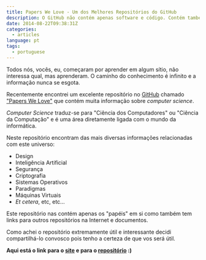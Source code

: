 ```yaml
---
title: Papers We Love - Um dos Melhores Repositórios do GitHub
description: O GitHub não contém apenas software e código. Contém também conhecimento. Um grande exemplo é o repositório Papers We Love.
date: 2014-08-22T09:38:31Z
categories:
  - articles
language: pt
tags:
  - portuguese
---
```


Todos nós, vocês, eu, começaram por aprender em algum sítio, não interessa qual, mas aprenderam. O caminho do conhecimento é infinito e a informação nunca se esgota.

<!--more-->

Recentemente encontrei um excelente repositório no [GitHub](https://github.com) chamado ["Papers We Love"](https://github.com/papers-we-love/papers-we-love) que contém muita informação sobre _computer science_.

_Computer Science_ traduz-se para "Ciência dos Computadores" ou "Ciência da Computação" e é uma área diretamente ligada com o mundo da informática.

Neste repositório encontram das mais diversas informações relacionadas com este universo:

  * Design
  * Inteligência Artificial
  * Segurança
  * Criptografia
  * Sistemas Operativos
  * Paradigmas
  * Máquinas Virtuais
  * *Et cetera*, etc, etc...

Este repositório nas contém apenas os "papéis" em si como também tem links para outros repositórios na Internet e documentos.

Como achei o repositório extremamente útil e interessante decidi compartilhá-lo convosco pois tenho a certeza de que vos será útil.

**Aqui está o link para o [site](http://papers-we-love.github.io/) e para o [repositório](https://github.com/papers-we-love/papers-we-love) :)**
